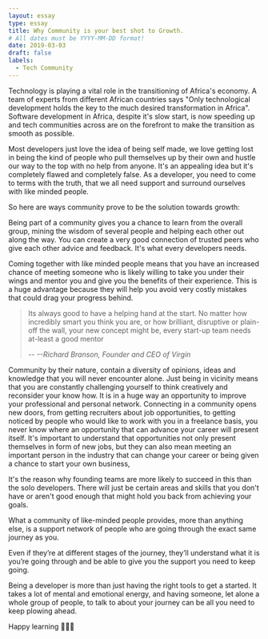 ```yaml
---
layout: essay
type: essay
title: Why Community is your best shot to Growth.
# All dates must be YYYY-MM-DD format!
date: 2019-03-03
draft: false
labels:
  - Tech Community
---
```


<!-- <img class="ui medium left floated image" src="../images/rtfm.png"> -->

Technology is playing a vital role in the transitioning of Africa's economy. A team of experts from different African countries says "Only technological development holds the key to the much desired transformation in Africa". Software development in Africa, despite it's slow start, is now speeding up and tech communities across are on the forefront to make the transition as smooth as possible.

Most developers just love the idea of being self made, we love getting lost in being the kind of people who pull themselves up by their own and hustle our way to the top with no help from anyone. It's an appealing idea but it's completely flawed and completely false. As a developer, you need to come to terms with the truth, that we all need support and surround ourselves with like minded people.

So here are ways community prove to be the solution towards growth:

Being part of a community gives you a chance to learn from the overall group, mining the wisdom of several people and helping each other out along the way. You can create a very good connection of trusted peers who give each other advice and feedback. It's what every developers needs.

Coming together with like minded people means that you have an increased chance of meeting someone who is likely willing to take you under their wings and mentor you and give you the benefits of their experience. This is a huge advantage because they will help you avoid very costly mistakes that could drag your progress behind.




> Its always good to have a helping hand at the start. No matter how incredibly smart you think you are, or how brilliant, disruptive or plain-off the wall, your new concept might be, every start-up team needs at-least a good mentor
>
> -- <cite>--Richard Branson, Founder and CEO of Virgin</cite>

Community by their nature, contain a diversity of opinions, ideas and knowledge that you will never encounter alone. Just being in vicinity means that you are constantly challenging yourself to think creatively and reconsider your know how. It is in a huge way an opportunity to improve your professional and personal network. Connecting in a community opens new doors, from getting recruiters about job opportunities, to getting noticed by people who would like to work with you in a freelance basis, you never know where an opportunity that can advance your career will present itself. It's important to understand that opportunities not only present themselves in form of new jobs, but they can also mean meeting an important person in the industry that can change your career or being given a chance to start your own business,

It's the reason why founding teams are more likely to succeed in this than the solo developers. There will just be certain areas and skills that you don't have or aren't good enough that might hold you back from achieving your goals.

What a community of like-minded people provides, more than anything else, is a support network of people who are going through the exact same journey as you.

Even if they’re at different stages of the journey, they’ll understand what it is you’re going through and be able to give you the support you need to keep going.

Being a developer is more than just having the right tools to get a started. It takes a lot of mental and emotional energy, and having someone, let alone a whole group of people, to talk to about your journey can be all you need to keep plowing ahead.

Happy learning 🤘🤘🤘

